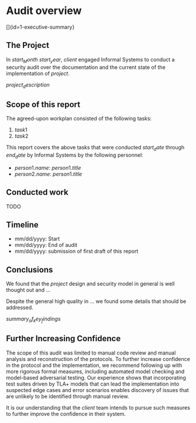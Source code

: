 # Audit overview
[]{id=1-executive-summary}

## The Project

In $start_Month$ $start_year$, $client$ engaged Informal Systems to conduct a
security audit over the documentation and the current state of the
implementation of $project$.

$project_description$

## Scope of this report

The agreed-upon workplan consisted of the following tasks:

1. $task1$
2. $task2$

This report covers the above tasks that were conducted $start_date$ through
$end_date$ by Informal Systems by the following personnel:

- $person1.name$: $person1.title$
- $person2.name$: $person1.title$

## Conducted work

TODO

## Timeline

- mm/dd/yyyy: Start
- mm/dd/yyyy: End of audit
- mm/dd/yyyy: submission of first draft of this report

## Conclusions

We found that the $project$ design and security model in general is well thought
out and ...

Despite the general high quality in ... we found some details
that should be addressed.

$summary_of_key_findings$

<!-- IF MANUAL REVIEW: -->
## Further Increasing Confidence

The scope of this audit was limited to manual code review and manual analysis
and reconstruction of the protocols. To further increase confidence in the
protocol and the implementation, we recommend following up with more rigorous
formal measures, including automated model checking and model-based adversarial
testing. Our experience shows that incorporating test suites driven by TLA+
models that can lead the implementation into suspected edge cases and error
scenarios enables discovery of issues that are unlikely to be identified through
manual review.

It is our understanding that the $client$ team intends to pursue such measures
to further improve the confidence in their system.
